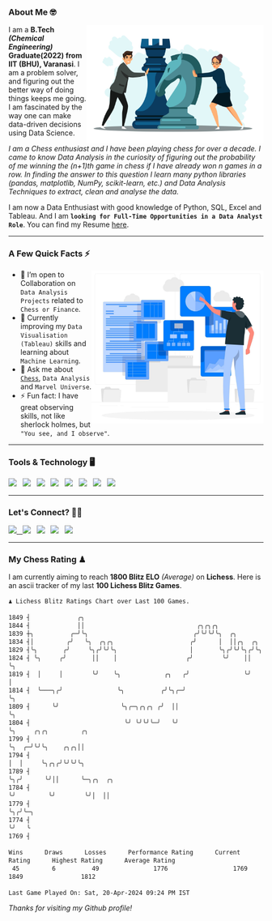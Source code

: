 ### About Me 🤓
<img align="right" alt="Coding" width="350" src="https://github.com/Laxman-Lakhan/Laxman-Lakhan/blob/master/Assets/Chess_Vector.jpg">   

I am a **B.Tech** _**(Chemical Engineering)**_ **Graduate(2022) from IIT (BHU), Varanasi**. I am a problem solver, and figuring out the better way of doing things keeps me going. I am fascinated by the way one can make data-driven decisions using Data Science. 

_I am a Chess enthusiast and I have been playing chess for over a decade. I came to know Data Analysis in the curiosity of figuring out the probability of me winning the (n+1)th game in chess if I have already won n games in a row. In finding the answer to this question I learn many python libraries (pandas, matplotlib, NumPy, scikit-learn, etc.) and Data Analysis Techniques to extract, clean and analyse the data._

I am now a Data Enthusiast with good knowledge of Python, SQL, Excel and Tableau. And I am **`looking for Full-Time Opportunities in a Data Analyst Role`**. You can find my Resume
 [here](https://drive.google.com/file/d/1UIOoogRLj5eGQFQBkuvMmTISZVdl2Ok7/view?usp=sharing).


---

### A Few Quick Facts ⚡️
<img align="right" alt="Coding" width="340" src="https://github.com/Laxman-Lakhan/Laxman-Lakhan/blob/master/Assets/Data_Vector.jpg">   

- 🤝 I’m open to Collaboration on `Data Analysis Projects` related to `Chess or Finance`.
- 📖 Currently improving my `Data Visualisation (Tableau)` skills and learning about `Machine Learning`.
- 💬 Ask me about [`Chess`](https://lichess.org/@/YourKingIsInDanger), `Data Analysis` and `Marvel Universe`.
- ⚡️ Fun fact: I have great observing skills, not like sherlock holmes, but `"You see, and I observe"`.

---
### Tools & Technology 🖥

<img src="https://img.shields.io/badge/Python-white?logo=Python&logoColor=ColorName&style=ShieldStyle" /> &nbsp;
<img src="https://img.shields.io/badge/MySQL-white?logo=MySQL&logoColor=ColorName&style=ShieldStyle" /> &nbsp;
<img src="https://img.shields.io/badge/Tableau-white?logo=Tableau&logoColor=ColorName&style=ShieldStyle" /> &nbsp;
<img src="https://img.shields.io/badge/Excel-white?logo=Microsoft+Excel&logoColor=196F3D&style=ShieldStyle" /> &nbsp;
<img src="https://img.shields.io/badge/Jupyter-white?logo=Jupyter&logoColor=ColorName&style=ShieldStyle" /> &nbsp;
<img src="https://img.shields.io/badge/pandas-white?logo=Pandas&logoColor=000080&style=ShieldStyle" /> &nbsp;
<img src="https://img.shields.io/badge/numpy-white?logo=Numpy&logoColor=85C1E9&style=ShieldStyle" /> &nbsp;
<img src="https://img.shields.io/badge/scikit learn-white?logo=Scikit+Learn&logoColor=ColorName&style=ShieldStyle" /> &nbsp;



---

### Let's Connect? 🫳🏻

<a href="mailto:laxmansingh.lakhan@gmail.com"> <img src="https://img.icons8.com/fluent/48/000000/gmail.png" width="3.5%"/> &nbsp;
[<img src="https://img.icons8.com/color/48/000000/linkedin.png" width="3.5%"/>](https://www.linkedin.com/in/laxman-lakhan/)  &nbsp;
[<img src="https://img.icons8.com/fluent/48/000000/facebook-new.png" width="3.5%"/>](https://www.facebook.com/s.laxmanlakhan/)  &nbsp;
[<img src="https://img.icons8.com/fluent/48/000000/instagram-new.png" width="3.5%"/>](https://www.instagram.com/laxman.lakhan/)  &nbsp;
[<img src="https://img.icons8.com/color/48/000000/twitter.png" width="3.5%"/>](https://twitter.com/laxman__lakhan)  &nbsp;

 ---
  
### My Chess Rating ♟
  
I am currently aiming to reach **1800 Blitz ELO** *(Average)* on **Lichess**. Here is an ascii tracker of my last **100 Lichess Blitz Games**.

  ```
  ♟︎ 𝙻𝚒𝚌𝚑𝚎𝚜𝚜 𝙱𝚕𝚒𝚝𝚣 𝚁𝚊𝚝𝚒𝚗𝚐𝚜 𝙲𝚑𝚊𝚛𝚝 𝚘𝚟𝚎𝚛 𝙻𝚊𝚜𝚝 𝟷00 𝙶𝚊𝚖𝚎𝚜.
  
1849 ┤             ╭╮
1844 ┤             ││                               ╭╮╭╮╭╮
1839 ┼╮          ╭─╯╰╮                             ╭╯╰╯╰╯╰╮  ╭╮
1834 ┤│         ╭╯   ╰╮  ╭╮╭╮                     ╭╯      │  ││╭╮  ╭╮
1829 ┤╰╮       ╭╯     ╰╮╭╯╰╯╰╮                    │       ╰╮╭╯╰╯╰╮╭╯╰╮
1824 ┤ ╰╮     ╭╯       ││    │                   ╭╯        ╰╯    ││  ╰╮
1819 ┤  │     │        ╰╯    ╰╮            ╭╮   ╭╯               ╰╯   │
1814 ┤  ╰───╮╭╯               ╰╮          ╭╯╰╮╭─╯                     ╰╮
1809 ┤      ╰╯                 ╰╮╭─╮╭╮╭╮ ╭╯  ││                        ╰╮
1804 ┤                          ╰╯ ╰╯╰╯╰─╯   ╰╯                         ╰╮     ╭╮╭╮         ╭╮
1799 ┤                                                                   ╰╮  ╭─╯╰╯╰╮    ╭╮╭╮││
1794 ┤                                                                    │  │     ╰╮╭╮╭╯╰╯╰╯╰╮
1789 ┤                                                                    ╰╮╭╯      ╰╯││      ╰─╮╭╮  ╭╮
1784 ┤                                                                     ╰╯         ╰╯        ╰╯│  ││
1779 ┤                                                                                            ╰╮╭╯╰─╮
1774 ┤                                                                                             ╰╯   ╰
1769 ┤ 

Wins      Draws      Losses      Performance Rating      Current Rating      Highest Rating      Average Rating
   45         6          49               1776                  1769                1849                1812     

Last Game Played On: Sat, 20-Apr-2024 09:24 PM IST
  ```
  
  
*Thanks for visiting my Github profile!*
